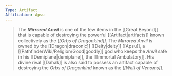 ```yaml
---
Type: Artifact
Affiliation: Apsu
---
```


> The ***Mirrored Anvil*** is one of the few items in the [[Great Beyond]] that is capable of destroying the powerful [[Artifact|artifacts]] known collectively as the *[[Orbs of Dragonkind]]*. The *Mirrored Anvil* is owned by the [[Dragon|draconic]] [[Deity|deity]] [[Apsu]], a [[PathfinderWiki/Religion/Good|goodly]] god who keeps the *Anvil* safe in his [[Demiplane|demiplane]], the [[Immortal Ambulatory]]. His divine rival [[Dahak]] is also said to possess an artifact capable of destroying the *Orbs of Dragonkind* known as the *[[Well of Venoms]]*.







